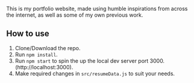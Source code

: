 
This is my portfolio website, made using humble inspirations from across the internet, as well as some of my own previous work. 


## How to use
1. Clone/Download the repo.
2. Run  ``` npm install ```.
3. Run ```npm start``` to spin the up the local dev server port 3000.(http://localhost:3000).
4. Make required changes in ```src/resumeData.js``` to suit your needs.


